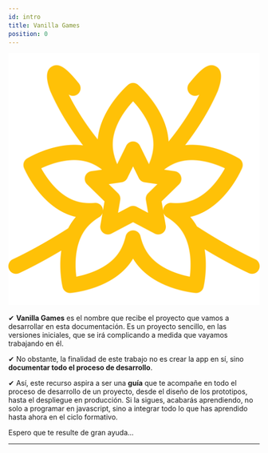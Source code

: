 ```yaml
---
id: intro
title: Vanilla Games
position: 0
---
```



<div style={{ width: '500px', margin: 'auto', textAlign: 'center' }}>

  ![css3](/img/logo.svg)

</div>


<div className='subtituloIntro' style={{ margin: 'auto', textAlign: 'center' }}>
<p>✔ <strong>Vanilla Games</strong> es el nombre que recibe <strpmg>el proyecto que vamos a desarrollar</strpmg> en esta documentación. Es un proyecto sencillo, en las versiones iniciales, que se irá complicando a medida que vayamos trabajando en él.</p>
<p>✔ No obstante, la finalidad de este trabajo no es crear la app en sí, sino <strong>documentar todo el proceso de desarrollo</strong>.</p>

<p>✔  Así, este recurso aspira a ser una <strong>guía</strong> que te acompañe en todo el proceso de desarrollo de un proyecto, desde el diseño de los prototipos, hasta el despliegue en producción.  Si la sigues, acabarás aprendiendo, no solo a programar en javascript, sino a integrar todo lo que has aprendido hasta ahora en el ciclo formativo.</p>
<p>Espero que te resulte de gran ayuda... </p>
</div>


---
